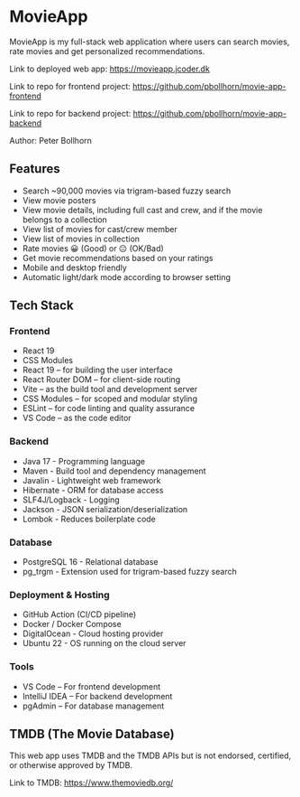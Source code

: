 # MovieApp

MovieApp is my full-stack web application where users can search movies, rate movies and get personalized recommendations.

Link to deployed web app: https://movieapp.jcoder.dk

Link to repo for frontend project: https://github.com/pbollhorn/movie-app-frontend

Link to repo for backend project: https://github.com/pbollhorn/movie-app-backend

Author: Peter Bollhorn

## Features

- Search ~90,000 movies via trigram-based fuzzy search
- View movie posters
- View movie details, including full cast and crew, and if the movie belongs to a collection
- View list of movies for cast/crew member
- View list of movies in collection
- Rate movies 😀 (Good) or 😐 (OK/Bad)
- Get movie recommendations based on your ratings
- Mobile and desktop friendly
- Automatic light/dark mode according to browser setting

## Tech Stack

### Frontend
- React 19
- CSS Modules
- React 19 – for building the user interface
- React Router DOM – for client-side routing
- Vite – as the build tool and development server
- CSS Modules – for scoped and modular styling
- ESLint – for code linting and quality assurance
- VS Code – as the code editor

### Backend
- Java 17 - Programming language
- Maven - Build tool and dependency management
- Javalin - Lightweight web framework
- Hibernate - ORM for database access
- SLF4J/Logback - Logging
- Jackson - JSON serialization/deserialization
- Lombok - Reduces boilerplate code

### Database
- PostgreSQL 16 - Relational database
- pg_trgm - Extension used for trigram-based fuzzy search

### Deployment & Hosting
- GitHub Action (CI/CD pipeline)
- Docker / Docker Compose
- DigitalOcean - Cloud hosting provider
- Ubuntu 22 - OS running on the cloud server

### Tools
- VS Code – For frontend development
- IntelliJ IDEA – For backend development
- pgAdmin – For database management

## TMDB (The Movie Database)
This web app uses TMDB and the TMDB APIs but is not endorsed, certified, or otherwise approved by TMDB.

Link to TMDB: https://www.themoviedb.org/

